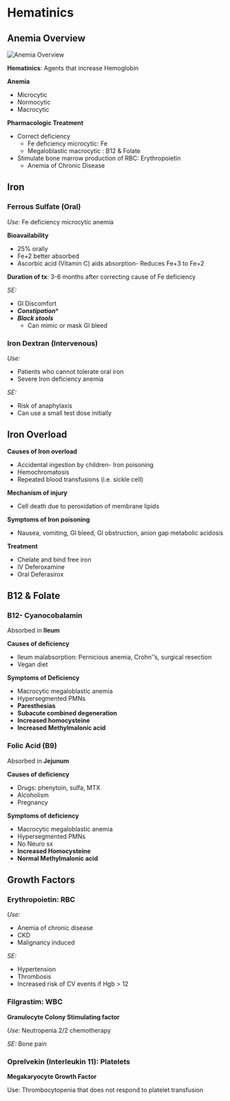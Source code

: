# Hematinics
<!-- toc -->
## Anemia Overview
![Anemia Overview](https://d3uigcfkiiww0g.cloudfront.net/wordpress/blog/pics-en/uploads/types-of-anemia.png)

**Hematinics**: Agents that increase Hemoglobin

**Anemia**
* Microcytic
* Normocytic
* Macrocytic

**Pharmacologic Treatment**
* Correct deficiency
  * Fe deficiency microcytic: Fe
  * Megaloblastic macrocytic : B12 & Folate
* Stimulate bone marrow production of RBC: Erythropoietin
  * Anemia of Chronic Disease

## Iron
### Ferrous Sulfate (Oral)
*Use:* Fe deficiency microcytic anemia

**Bioavailability**
* 25% orally
* Fe+2 better absorbed
* Ascorbic acid (Vitamin C) aids absorption- Reduces Fe+3 to Fe+2

**Duration of tx**: 3-6 months after correcting cause of Fe deficiency

*SE:*
* Gl Discomfort
* ***Constipation****
* ***Black stools***
  * Can mimic or mask Gl bleed

### Iron Dextran (Intervenous)
*Use:*
* Patients who cannot tolerate oral iron
* Severe Iron deficiency anemia

*SE:*
* Risk of anaphylaxis
* Can use a small test dose initially

## Iron Overload
**Causes of Iron overload**
* Accidental ingestion by children- Iron poisoning
* Hemochromatosis
* Repeated blood transfusions (i.e. sickle cell)

**Mechanism of injury**
* Cell death due to peroxidation of membrane lipids

**Symptoms of Iron poisoning**
* Nausea, vomiting, Gl bleed, Gl obstruction, anion gap metabolic acidosis

**Treatment**
* Chelate and bind free iron
* IV Deferoxamine
* Oral Deferasirox

## B12 & Folate
### B12- Cyanocobalamin
Absorbed in **lleum**

**Causes of deficiency**
* lleum malabsorption: Pernicious anemia, Crohn'’s, surgical resection
* Vegan diet

**Symptoms of Deficiency**
* Macrocytic megaloblastic anemia
* Hypersegmented PMNs
* **Paresthesias**
* **Subacute combined degeneration**
* **Increased homocysteine**
* **Increased Methylmalonic acid**

### Folic Acid (B9)
Absorbed in **Jejunum**

**Causes of deficiency**
* Drugs: phenytoin, sulfa, MTX
* Alcoholism
* Pregnancy

**Symptoms of deficiency**
* Macrocytic megaloblastic anemia
* Hypersegmented PMNs
* No Neuro sx
* **Increased Homocysteine**
* **Normal Methylmalonic acid**

## Growth Factors
### Erythropoietin: RBC
*Use:*
* Anemia of chronic disease
* CKD
* Malignancy induced

*SE:*
* Hypertension
* Thrombosis
* Increased risk of CV events if Hgb > 12

### Filgrastim: WBC
**Granulocyte Colony Stimulating factor**

*Use:* Neutropenia 2/2 chemotherapy

*SE:* Bone pain

### Oprelvekin (Interleukin 11): Platelets
**Megakaryocyte Growth Factor**

Use: Thrombocytopenia that does not respond to platelet transfusion
